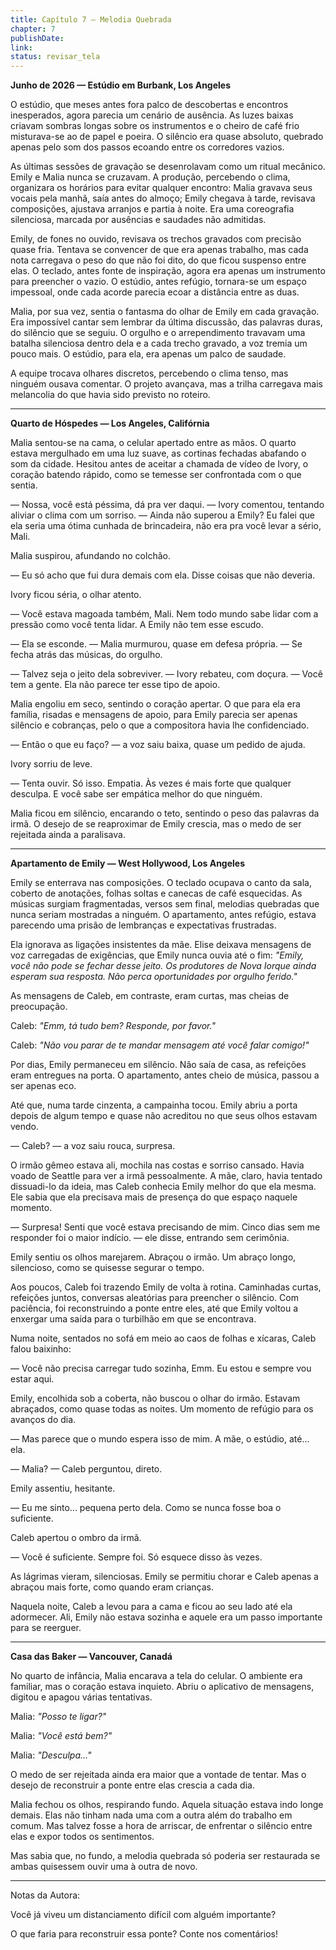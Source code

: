 ```yaml
---
title: Capítulo 7 – Melodia Quebrada
chapter: 7
publishDate: 
link:
status: revisar_tela
---
```


**Junho de 2026 — Estúdio em Burbank, Los Angeles**

O estúdio, que meses antes fora palco de descobertas e encontros inesperados, agora parecia um cenário de ausência. As luzes baixas criavam sombras longas sobre os instrumentos e o cheiro de café frio misturava-se ao de papel e poeira. O silêncio era quase absoluto, quebrado apenas pelo som dos passos ecoando entre os corredores vazios.

As últimas sessões de gravação se desenrolavam como um ritual mecânico. Emily e Malia nunca se cruzavam. A produção, percebendo o clima, organizara os horários para evitar qualquer encontro: Malia gravava seus vocais pela manhã, saía antes do almoço; Emily chegava à tarde, revisava composições, ajustava arranjos e partia à noite. Era uma coreografia silenciosa, marcada por ausências e saudades não admitidas.

Emily, de fones no ouvido, revisava os trechos gravados com precisão quase fria. Tentava se convencer de que era apenas trabalho, mas cada nota carregava o peso do que não foi dito, do que ficou suspenso entre elas. O teclado, antes fonte de inspiração, agora era apenas um instrumento para preencher o vazio. O estúdio, antes refúgio, tornara-se um espaço impessoal, onde cada acorde parecia ecoar a distância entre as duas.

Malia, por sua vez, sentia o fantasma do olhar de Emily em cada gravação. Era impossível cantar sem lembrar da última discussão, das palavras duras, do silêncio que se seguiu. O orgulho e o arrependimento travavam uma batalha silenciosa dentro dela e a cada trecho gravado, a voz tremia um pouco mais. O estúdio, para ela, era apenas um palco de saudade.

A equipe trocava olhares discretos, percebendo o clima tenso, mas ninguém ousava comentar. O projeto avançava, mas a trilha carregava mais melancolia do que havia sido previsto no roteiro.

---

**Quarto de Hóspedes — Los Angeles, Califórnia**

Malia sentou-se na cama, o celular apertado entre as mãos. O quarto estava mergulhado em uma luz suave, as cortinas fechadas abafando o som da cidade. Hesitou antes de aceitar a chamada de vídeo de Ivory, o coração batendo rápido, como se temesse ser confrontada com o que sentia.

— Nossa, você está péssima, dá pra ver daqui. — Ivory comentou, tentando aliviar o clima com um sorriso. — Ainda não superou a Emily? Eu falei que ela seria uma ótima cunhada de brincadeira, não era pra você levar a sério, Mali.

Malia suspirou, afundando no colchão.

— Eu só acho que fui dura demais com ela. Disse coisas que não deveria.

Ivory ficou séria, o olhar atento.

— Você estava magoada também, Mali. Nem todo mundo sabe lidar com a pressão como você tenta lidar. A Emily não tem esse escudo.

— Ela se esconde. — Malia murmurou, quase em defesa própria. — Se fecha atrás das músicas, do orgulho.

— Talvez seja o jeito dela sobreviver. — Ivory rebateu, com doçura. — Você tem a gente. Ela não parece ter esse tipo de apoio.

Malia engoliu em seco, sentindo o coração apertar. O que para ela era família, risadas e mensagens de apoio, para Emily parecia ser apenas silêncio e cobranças, pelo o que a compositora havia lhe confidenciado.

— Então o que eu faço? — a voz saiu baixa, quase um pedido de ajuda.

Ivory sorriu de leve.

— Tenta ouvir. Só isso. Empatia. Às vezes é mais forte que qualquer desculpa. E você sabe ser empática melhor do que ninguém.

Malia ficou em silêncio, encarando o teto, sentindo o peso das palavras da irmã. O desejo de se reaproximar de Emily crescia, mas o medo de ser rejeitada ainda a paralisava.

---

**Apartamento de Emily — West Hollywood, Los Angeles**

Emily se enterrava nas composições. O teclado ocupava o canto da sala, coberto de anotações, folhas soltas e canecas de café esquecidas. As músicas surgiam fragmentadas, versos sem final, melodias quebradas que nunca seriam mostradas a ninguém. O apartamento, antes refúgio, estava parecendo uma prisão de lembranças e expectativas frustradas.

Ela ignorava as ligações insistentes da mãe. Elise deixava mensagens de voz carregadas de exigências, que Emily nunca ouvia até o fim: *"Emily, você não pode se fechar desse jeito. Os produtores de Nova Iorque ainda esperam sua resposta. Não perca oportunidades por orgulho ferido."*

As mensagens de Caleb, em contraste, eram curtas, mas cheias de preocupação.

Caleb: *"Emm, tá tudo bem? Responde, por favor."*

Caleb: *"Não vou parar de te mandar mensagem até você falar comigo!"*

Por dias, Emily permaneceu em silêncio. Não saía de casa, as refeições eram entregues na porta. O apartamento, antes cheio de música, passou a ser apenas eco.

Até que, numa tarde cinzenta, a campainha tocou. Emily abriu a porta depois de algum tempo e quase não acreditou no que seus olhos estavam vendo.

— Caleb? — a voz saiu rouca, surpresa.

O irmão gêmeo estava ali, mochila nas costas e sorriso cansado. Havia voado de Seattle para ver a irmã pessoalmente. A mãe, claro, havia tentado dissuadi-lo da ideia, mas Caleb conhecia Emily melhor do que ela mesma. Ele sabia que ela precisava mais de presença do que espaço naquele momento.

— Surpresa! Senti que você estava precisando de mim. Cinco dias sem me responder foi o maior indício. — ele disse, entrando sem cerimônia.

Emily sentiu os olhos marejarem. Abraçou o irmão. Um abraço longo, silencioso, como se quisesse segurar o tempo.

Aos poucos, Caleb foi trazendo Emily de volta à rotina. Caminhadas curtas, refeições juntos, conversas aleatórias para preencher o silêncio. Com paciência, foi reconstruindo a ponte entre eles, até que Emily voltou a enxergar uma saída para o turbilhão em que se encontrava.

Numa noite, sentados no sofá em meio ao caos de folhas e xícaras, Caleb falou baixinho:

— Você não precisa carregar tudo sozinha, Emm. Eu estou e sempre vou estar aqui.

Emily, encolhida sob a coberta, não buscou o olhar do irmão. Estavam abraçados, como quase todas as noites. Um momento de refúgio para os avanços do dia.

— Mas parece que o mundo espera isso de mim. A mãe, o estúdio, até... ela.

— Malia? — Caleb perguntou, direto.

Emily assentiu, hesitante.

— Eu me sinto... pequena perto dela. Como se nunca fosse boa o suficiente.

Caleb apertou o ombro da irmã.

— Você é suficiente. Sempre foi. Só esquece disso às vezes.

As lágrimas vieram, silenciosas. Emily se permitiu chorar e Caleb apenas a abraçou mais forte, como quando eram crianças.

Naquela noite, Caleb a levou para a cama e ficou ao seu lado até ela adormecer. Ali, Emily não estava sozinha e aquele era um passo importante para se reerguer.

---

**Casa das Baker — Vancouver, Canadá**

No quarto de infância, Malia encarava a tela do celular. O ambiente era familiar, mas o coração estava inquieto. Abriu o aplicativo de mensagens, digitou e apagou várias tentativas.

Malia: *"Posso te ligar?"*

Malia: *"Você está bem?"*

Malia: *"Desculpa..."*

O medo de ser rejeitada ainda era maior que a vontade de tentar. Mas o desejo de reconstruir a ponte entre elas crescia a cada dia.

Malia fechou os olhos, respirando fundo. Aquela situação estava indo longe demais. Elas não tinham nada uma com a outra além do trabalho em comum. Mas talvez fosse a hora de arriscar, de enfrentar o silêncio entre elas e expor todos os sentimentos.

Mas sabia que, no fundo, a melodia quebrada só poderia ser restaurada se ambas quisessem ouvir uma à outra de novo.

---

Notas da Autora:

Você já viveu um distanciamento difícil com alguém importante?

O que faria para reconstruir essa ponte? Conte nos comentários!
